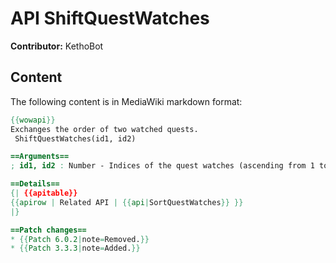 # API ShiftQuestWatches

**Contributor:** KethoBot

## Content

The following content is in MediaWiki markdown format:

```mediawiki
{{wowapi}}
Exchanges the order of two watched quests.
 ShiftQuestWatches(id1, id2)

==Arguments==
; id1, id2 : Number - Indices of the quest watches (ascending from 1 to the number of currently watched quests) to exchange positions of.

==Details==
{| {{apitable}}
{{apirow | Related API | {{api|SortQuestWatches}} }}
|}

==Patch changes==
* {{Patch 6.0.2|note=Removed.}}
* {{Patch 3.3.3|note=Added.}}
```